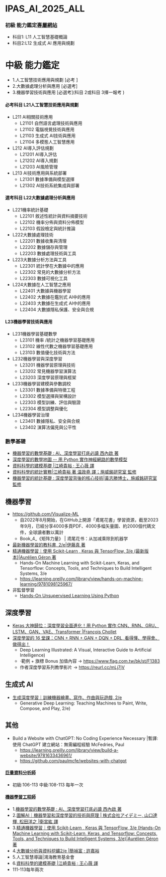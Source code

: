 # IPAS_AI_2025_ALL


### 初級 能力鑑定[專屬網站](./IPAS_AI_Basic)
- 科目1: L11 人工智慧基礎概論
- 科目2:L12 生成式 AI 應用與規劃

# 中級 能力鑑定
- 1.人工智慧技術應用與規劃 [必考 ]
- 2.大數據處理分析與應用 [必選考]
- 3.機器學習技術與應用 [必選考](科目 2或科目 3擇一報考 )

#### 必考科目 L21人工智慧技術應用與規劃
- L211 AI相關技術應用
  - L21101 自然語言處理技術與應用
  - L21102 電腦視覺技術與應用
  - L21103 生成式 AI技術與應用
  - L21104 多模態人工智慧應用
- L212 AI導入評估規劃
  - L21201 AI導入評估
  - L21202 AI導入規劃
  - L21203 AI風險管理
- L213 AI技術應用與系統部署
  - L21301 數據準備與模型選擇
  - L21302 AI技術系統集成與部署

#### 選考科目 L22大數據處理分析與應用
- L221機率統計基礎
  - L22101 敘述性統計與資料摘要技術
  - L22102 機率分佈與資料分佈模型
  - L22103 假設檢定與統計推論
- L222大數據處理技術
  - L22201 數據收集與清理
  - L22202 數據儲存與管理
  - L22203 數據處理技術與工具
- L223大數據分析方法與工具
  - L22301 統計學在大數據中的應用
  - L22302 常見的大數據分析方法
  - L22303 數據可視化工具
- L224大數據在人工智慧之應用
  - L22401 大數據與機器學習
  - L22402 大數據在鑑別式 AI中的應用
  - L22403 大數據在生成式 AI中的應用
  - L22404 大數據隱私保護、安全與合規

#### L23機器學習技術與應用
- L231機器學習基礎數學
  - L23101 機率 /統計之機器學習基礎應用
  - L23102 線性代數之機器學習基礎應用
  - L23103 數值優化技術與方法
- L232機器學習與深度學習
  - L23201 機器學習原理與技術
  - L23202 常見機器學習演算法
  - L23203 深度學習原理與框架
- L233機器學習建模與參數調校
  - L23301 數據準備與特徵工程
  - L23302 模型選擇與架構設計
  - L22303 模型訓練、評估與驗證
  - L22304 模型調整與優化
- L234機器學習治理
  - L23401 數據隱私、安全與合規
  - L23402 演算法偏見與公平性

### 數學基礎
- [機器學習的數學基礎 : AI、深度學習打底必讀 西內啟 著](https://www.tenlong.com.tw/products/9789863126140?list_name=srh)
- [深度學習的數學地圖 -- 用 Python 實作神經網路的數學模型 ](https://www.tenlong.com.tw/products/9789863126263?list_name=sp)
- [資料科學的建模基礎 |江崎貴裕 ; 王心薇 譯](https://www.tenlong.com.tw/products/9789863126621?list_name=srh)
- [資料科學的統計實務|江崎貴裕 著 温政堯 譯；施威銘研究室 監修](https://www.tenlong.com.tw/products/9789863126829?list_name=sp)
- [機器學習的統計基礎 : 深度學習背後的核心技術|黃志勝博士，施威銘研究室 監修](https://www.tenlong.com.tw/products/9789863126744?list_name=sp)

## 機器學習
- https://github.com/Visualize-ML
  - 自2022年8月開始，在GitHub上開源「鳶尾花書」學習資源，截至2023年9月，已經分享4000多頁PDF、4000多幅矢量圖、約2000個代碼文件，全球讀者數以萬計
  - Book_4_《矩阵力量》 | 鸢尾花书：从加减乘除到机器学 
- [最新機器學習的教科書, 2/e|伊藤真 著](https://www.tenlong.com.tw/products/9786267383889?list_name=lv)
- [精通機器學習｜使用 Scikit-Learn , Keras 與 TensorFlow, 3/e (最新版本)|Aurélien Géron 著 ](https://www.tenlong.com.tw/products/9786263246676?list_name=srh)
  - Hands-On Machine Learning with Scikit-Learn, Keras, and Tensorflow: Concepts, Tools, and Techniques to Build Intelligent Systems, 3/e
  - https://learning.oreilly.com/library/view/hands-on-machine-learning/9781098125967/ 
- 非監督學習
  - [Hands-On Unsupervised Learning Using Python]() 
## 深度學習
- [Keras 大神歸位：深度學習全面進化！用 Python 實作 CNN、RNN、GRU、LSTM、GAN、VAE、Transformer |François Chollet](https://www.tenlong.com.tw/products/9789863127017?list_name=sp)
- [深度學習的 16 堂課：CNN + RNN + GAN + DQN + DRL, 看得懂、學得會、做得出！](https://www.tenlong.com.tw/products/9789863126782?list_name=sp)
  - Deep Learning Illustrated: A Visual, Interactive Guide to Artificial Intelligence)
  - ‧範例 + 旗標 Bonus 加值內容 → https://www.flag.com.tw/bk/st/F1383
  - 作者深度學習系列教學影片 → https://reurl.cc/mLj7jV
## 生成式 AI
- [生成深度學習｜訓練機器繪畫、寫作、作曲與玩遊戲, 2/e]()
  - Generative Deep Learning: Teaching Machines to Paint, Write, Compose, and Play, 2/e)


## 其他
- Build a Website with ChatGPT: No Coding Experience Necessary |暫譯: 使用 ChatGPT 建立網站：無需編程經驗 McFedries, Paul
  - https://learning.oreilly.com/library/view/build-a-website/9781633436961/
  - https://github.com/paulmcfe/websites-with-chatgpt 

#### [巨量資料分析師](https://www.ipas.org.tw/bda)
- 初級:106-113  中級:108-113 每年一次
#### [機器學習工程師](https://www.ipas.org.tw/ML)
- 1.[機器學習的數學基礎 : AI、深度學習打底必讀 西內啟 著](https://www.tenlong.com.tw/products/9789863126140?list_name=srh)
- 2.[圖解AI｜機器學習和深度學習的技術與原理 | 株式会社アイデミー, 山口達輝, 松田洋之 |衛宮紘 譯](https://www.tenlong.com.tw/products/9789865025885?list_name=srh)
- 3.[精通機器學習｜使用 Scikit-Learn , Keras 與 TensorFlow, 3/e (Hands-On Machine Learning with Scikit-Learn, Keras, and Tensorflow: Concepts, Tools, and Techniques to Build Intelligent Systems, 3/e)|Aurélien Géron 著 ](https://www.tenlong.com.tw/products/9786263246676?list_name=srh)
- 4.[大數據分析與資料挖礦2/e |簡禎富 ; 許嘉裕](https://www.tenlong.com.tw/products/9789869688130?list_name=srh) 
- 5.人工智慧導論|鴻海教育基金會 
- 6.[資料科學的建模基礎 |江崎貴裕 ; 王心薇 譯](https://www.tenlong.com.tw/products/9789863126621?list_name=srh)
- 111-113每年兩次
